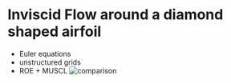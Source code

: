# Inviscid Flow around a diamond shaped airfoil
- Euler equations
- unstructured grids
- ROE + MUSCL
![comparison](https://user-images.githubusercontent.com/38865415/136010501-9141f747-d3cf-41c8-a489-f6dc99d732f1.png)
